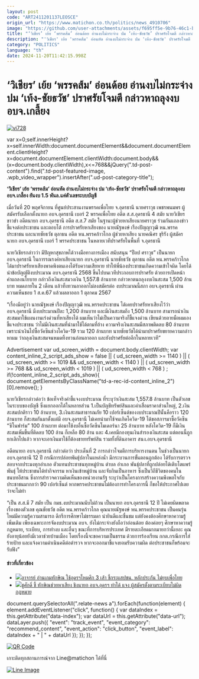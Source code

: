 ```yaml
---
layout: post
code: "ART2411201137LEOSCE"
origin_url: "https://www.matichon.co.th/politics/news_4910706"
image: "https://github.com/user-attachments/assets/f695ff5e-9b76-46c1-b33f-d286d0a53b19"
title: "‘วิเชียร’ เย้ย ‘พรรคส้ม’ อ่อนด้อย อ่านงบไม่กระจ่าง ปม ‘เท้ง-ชัยธวัช’ ปราศรัยโจมตี กล่าวหาถลุงงบอบจ.เกลี้ยง"
description: "'วิเชียร' เย้ย 'พรรคส้ม' อ่อนหัด อ่านงบไม่กระจ่าง ปม 'เท้ง-ชัยธวัช' ปราศรัยโจมตี กล่าวหาถลุงงบอบจ.เกลี้ยง ยันงบ 1.5 พันล.แค่ตัวเลขระบบบัญชี"
category: "POLITICS"
language: "th"
date: 2024-11-20T11:42:15.998Z
---
```


# ‘วิเชียร’ เย้ย ‘พรรคส้ม’ อ่อนด้อย อ่านงบไม่กระจ่าง ปม ‘เท้ง-ชัยธวัช’ ปราศรัยโจมตี กล่าวหาถลุงงบอบจ.เกลี้ยง

[![](https://www.matichon.co.th/wp-content/uploads/2024/11/vi728.jpg "vi728")](https://www.matichon.co.th/wp-content/uploads/2024/11/vi728.jpg)

var x=0;self.innerHeight?x=self.innerWidth:document.documentElement&&document.documentElement.clientHeight?x=document.documentElement.clientWidth:document.body&&(x=document.body.clientWidth),x<=768&&jQuery(".td-post-content").find(".td-post-featured-image, .wpb\_video\_wrapper").insertAfter(".ud-post-category-title");

**‘วิเชียร’ เย้ย ‘พรรคส้ม’ อ่อนหัด อ่านงบไม่กระจ่าง ปม ‘เท้ง-ชัยธวัช’ ปราศรัยโจมตี กล่าวหาถลุงงบอบจ.เกลี้ยง ยันงบ 1.5 พันล.แค่ตัวเลขระบบบัญชี**

เมื่อวันที่ 20 พฤศจิกายน ที่ศูนย์ประสานงานพรรคเพื่อไทย จ.อุดรธานี นายศราวุธ เพชรพนมพร ผู้สมัครรับเลือกตั้งนายก อบจ.อุดรธานี เบอร์ 2 พรรคเพื่อไทย อดีต ส.ส.อุดรธานี 4 สมัย นายวิเชียร ขาวขำ อดีตนายก อบจ.อุดรธานี อดีต ส.ส.7 สมัย ในฐานะผู้ช่วยหาเสียงนายศราวุธ ร่วมกันแถลงข่าวชี้แจงต่อประชาชน และตอบโต้ การปราศรัยหาเสียงของ นายณัฐพงษ์ เรืองปัญญาวุฒิ หน.พรรคประชาชน และนายชัยธวัช ตุลาธน อดีต หน.พรรคก้าวไกล ผู้ช่วยหาเสียง นายคณิศร ขุริรัง ผู้สมัครนายก อบจ.อุดรธานี เบอร์ 1 พรรคประชาชน ในหลายเวทีปราศรัยในพื้นที่ จ.อุดรธานี

นายวิเชียรกล่าวว่า มีปัญหาสุขภาพได้วางมือทางการเมือง สนับสนุน “ป็อป ศราวุธ” เป็นนายก อบจ.อุดรธานี ในการรณรงค์หาเสียงนายก อบจ.อุดรธานี นายชัยธวัช ตุลาธน อดีต หน.พรรคก้าวไกล ได้มาปราศรัยหาเสียงพาดพิงตนเองได้รับความเสียหาย ทำให้พี่น้องประชาชนเกิดความเข้าใจผิด โดยได้นำข้อบัญญัติงบประมาณ อบจ.อุดรธานี 2568 ขึ้นไปบนเวทีประกอบการปราศรัย ด้วยการเปิดหน้าคำแถลงนโยบาย กล่าวถึงเงินสะสมวงเงิน 1,557.8 ล้านบาท กล่าวหาตนถลุงงบเงินสะสม 1,500 ล้านบาท หมดภายใน 2 เดือน แล้วทิ้งทวนลาออกไม่ลงสมัครต่อ งบประมาณนี้สภา อบจ.อุดรธานี ผ่านความเห็นชอบ 1 ส.ค.67 แล้วผลลาออก 1 ตุลาคม 2567

“เรื่องมีอยู่ว่า นายณัฐพงษ์ เรืองปัญญาวุฒิ หน.พรรคประชาชน ได้เคยปราศรัยหาเสียงไว้ว่า อบจ.อุดรธานี มีงบประมาณปีละ 1,200 ล้านบาท และมีเงินสะสมถึง 1,500 ล้านบาท สามารถนำเงินสะสมมาใช้แผนงานเร่งด่วนที่หาเสียงได้ ผมเห็นว่าไม่เป็นความจริงก็ชี้แจงด่วน เขียนด้วยลายมือผมเองชี้แจงประชาชน ว่าไม่มีเงินสะสมที่นำมาใช้ได้ตามที่อ้าง ความจริงเงินสะสมมีสภาพติดลบ 80 ล้านบาท เพราะนำเงินไปซื้อวัคซีนช่วงโควิด-19 รวม 120 ล้านบาท นายชัยธวัชได้นำมาปราศรัยขยายความกล่าวหาผม ว่าถลุงเงินสะสมจนหมดทิ้งทวนก่อนลาออก และยังปราศรัยต่ออีกในหลายเวที”

Advertisement var ud\_screen\_width = document.body.clientWidth; var content\_inline\_2\_script\_ads\_show = false || ( ud\_screen\_width >= 1140 ) || ( ud\_screen\_width >= 1019 && ud\_screen\_width < 1140 ) || ( ud\_screen\_width >= 768 && ud\_screen\_width < 1019 ) || ( ud\_screen\_width < 768 ) ; if(!content\_inline\_2\_script\_ads\_show){ document.getElementsByClassName("td-a-rec-id-content\_inline\_2")\[0\].remove(); }

นายวิเชียรกล่าวต่อว่า ข้อเท็จจริงคำชี้แจงงบประมาณ ที่ระบุว่าเงินสะสม 1,557.8 ล้านบาท เป็นตัวเลขในระบบของบัญชี ซึ่งแยกออกได้ในหลายส่วน 1.เป็นบัญชีทรัพย์สินและค่าเสื่อมราคาส่วนใหญ่, 2.เงินสะสมปกติราว 10 ล้านบาท, 3.เงินสะสมสาธารณภัย 10 เปอร์เซ็นต์ของงบประมาณปีนั้นคือราว 120 ล้านบาท ก็สะสมกันมาตั้งแต่มี อบจ.อุดรธานี ไม่เคยนำมาใช้จนเกิดโควิด-19 ได้ขอสภาฯมาซื้อวัคซีน “ซิโนฟาร์ม” 100 ล้านบาท ต่อมาใช้งบอื่นซื้อวัคซีนโมเดอร์นา 25 ล้านบาท หลังโควิด-19 ก็มีเงินสะสมเพิ่มขึ้นที่ติดลบ 100 ล้าน ก็เหลือ 80 ล้าน และ 4.เคยมีกองทุนเงินสำรองเงินสะสม แต่ตอนนี้ถูกยกเลิกไปแล้ว หากจะเอาเงินมาใช้ก็ต้องขายทรัพย์สิน รวมทั้งที่ดินอาคาร สนง.อบจ.อุดรธานี

อดีตนายก อบจ.อุดรธานี กล่าวต่อว่า ประเด็นที่ 2 การกล่าวโจมตีการบริหารงานตน ในช่วงเป็นนายก อบจ.อุดรธานี 12 ปี กรณีการปล่อยพันธุ์ปลาในแหล่งน้ำ มีกระบวนการขั้นตอนถูกต้อง ได้รับการตรวจสอบจากประมงทุกอำเภอ ตัวแทนประชาชนทุกหมู่บ้าน ตำบล อำเภอ พันธุ์ปลาที่ถูกปล่อยได้เติบโตแพร่พันธุ์ ให้ประชาชนได้ทำกิจกรรม หาเงินเข้าหมู่บ้าน และจับกินเป็นอาหาร ซึ่งเป็นวิถีชีวิตของคนในชนบทอีสาน ซึ่งการสำรวจความคิดเห็นของหน่วยงานรัฐ ระบุว่าเป็นโครงการสร้างความพึงพอใจกับประชาชนมากกว่า 90 เปอร์เซ็นต์ หากพรรคประชาชนไม่ต้องการทำโครงการนี้ ก็ขอให้ประกาศไปเลยว่าจะไม่ทำ

“เป็น ส.ส.มี 7 สมัย เป็น กมธ.งบประมาณนับไม่ถ้วน เป็นนายก อบจ.อุดรธานี 12 ปี ไม่เคยผิดพลาดเรื่องของตัวเลข คุณชัยธวัช อดีต หน.พรรคก้าวไกล คุณนายณัฐพงษ์ หน.พรรคประชาชน เป็นคนรุ่นใหม่มีความรู้ความสามารถ ดีกรีการศึกษาไม่ธรรมดา น่ายินดีและชื่นชม แต่ยังคงต้องศึกษาหาความรู้เพิ่มเติม เพียงเฉพาะการจัดงบประมาณ อบจ. ยังไม่กระจ่างยังถือว่าอ่อนด้อย ต้องค่อยๆ ศึกษาหาความรู้ กฎหมาย, ระเบียบ, การทำงบ และอื่นๆ ขณะที่การบริหารประเทศ มีรายละเอียดมากมายกว่านี้เยอะ คุณยังอายุน้อยยังมีเวลาช่วยบ้านเมือง โดยเรื่องนี้จะขอความเป็นธรรม ด้วยการร้องเรียน กกต.กรณีการใส่ร้ายป้าย และแจ้งความดำเนินคดีต่อตำรวจ หากจะออกมาชี้แจงยอมรับความผิด ต่อประชาชนก็พร้อมจะรับฟัง”

#### ข่าวที่เกี่ยวข้อง

*   [![](https://www.matichon.co.th/wp-content/uploads/2024/11/LINE_ALBUM_TJ.jpg)อาจารย์ อ่านเกมทักษิณ ใช้อุดรฯโหมศึก 3 เส้า ชี้กระแสปชน. หลักประกัน ไม่ยุบเพื่อไทย](https://www.matichon.co.th/politics/news_4902049)
*   [![](https://www.matichon.co.th/wp-content/uploads/2024/11/1-83.jpg)ชูศักดิ์ ชี้ ทักษิณช่วยหาเสียง ชิงนายก อบจ.อุดรฯ ทำได้ แจง ผู้สมัครตั้งตามระเบียบไม่ผิดกฎหมาย](https://www.matichon.co.th/politics/news_4886514)

document.querySelectorAll(".relate-news a").forEach(function(element) { element.addEventListener("click", function() { var dataIndex = this.getAttribute("data-index"); var dataUrl = this.getAttribute("data-url"); dataLayer.push({ "event": "track\_event", "event\_category": "recommend\_content", "event\_action": "click\_button", "event\_label": dataIndex + " | " + dataUrl }); }); });

[![QR Code](https://www.matichon.co.th/wp-content/uploads/2023/07/wob1371z.jpg)](https://lin.ee/ht0nDxX)

เกาะติดทุกสถานการณ์จาก Line@matichon ได้ที่นี่

[![Line Image](https://www.matichon.co.th/wp-content/uploads/2023/07/th.png)](https://lin.ee/ht0nDxX)